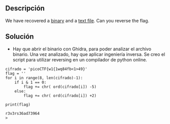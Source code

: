 ## Descripción
We have recovered a [binary](https://jupiter.challenges.picoctf.org/static/7aa5f383ec616fe9d72c2ffe1fabd0d9/rev) and a [text file](https://jupiter.challenges.picoctf.org/static/7aa5f383ec616fe9d72c2ffe1fabd0d9/rev_this). Can you reverse the flag.

## Solución
- Hay que abrir el binario con Ghidra, para poder analizar el archivo binario. Una vez analizado, hay que aplicar ingeniería inversa. Se creo el script para utilizar reversing en un compilador de python online.

```
cifrado = 'picoCTF{w1{1wq84fb<1>49}'
flag = ''
for i in range(8, len(cifrado)-1):
    if i & 1 == 0:
        flag += chr( ord(cifrado[i]) -5)
    else:
        flag += chr( ord(cifrado[i]) +2)
    
print(flag)
```

```
r3v3rs36ad73964
> 
```